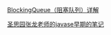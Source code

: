 [BlockingQueue（阻塞队列）详解](https://www.cnblogs.com/tjudzj/p/4454490.html)

[圣思园张龙老师的javase早期的笔记](https://download.csdn.net/download/xuqing976032556/3949931)
